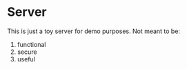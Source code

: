 # Server
This is just a toy server for demo purposes. Not meant to be:
1. functional
2. secure
3. useful